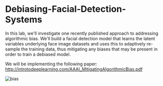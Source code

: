 ﻿# Debiasing-Facial-Detection-Systems
 
In this lab, we'll investigate one recently published approach to addressing algorithmic bias. We'll build a facial detection model that learns the latent variables underlying face image datasets and uses this to adaptively re-sample the training data, thus mitigating any biases that may be present in order to train a debiased model.

We will be implementing the following paper: http://introtodeeplearning.com/AAAI_MitigatingAlgorithmicBias.pdf

![bias](https://user-images.githubusercontent.com/54194162/158091889-cde11a99-683c-49bd-a4c4-26210af154d7.png)
